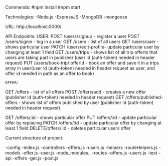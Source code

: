 Commends:
#npm install
#npm start 

Technologies:
-Node.js
-ExpressJS
-MongoDB
-mongoose

URL: http://localhost:5000/

API Endpoints:
    USER:
POST  /users/signup      - register a user
POST  /users/signin      - log in a user
GET   /users             - list of all users
GET   /users/user        - shows particular user
PATCH /users/edit-profile- update particular user by changing at least 1 field
GET   /users/trips       - shows list of all trip offerts that users are taking part in publisher (user id (auth-token) needed in header request)
PUT   /users/book-trip/:offerId   - book an offer and save it in a trips array in user(user id (auth-token) needed in header request as user, and offer id needed in path as an offer to book)
    
    OFFER:
GET   /offers             - list of all offers
POST  /offers/add         - creates a new offer (publisher id (auth-token) needed in header request)
GET   /offers/published-offers - shows list of offers published by user (publisher id (auth-token) needed in header request)

GET   /offers/:id         - shows particular offer
PUT   /offers/:id         - update particular offer by replacing
PATCH /offers/:id         - update particular offer by changing at least 1 field
DELETE/offers/:id         - deletes particular users offer

Current structure of project:

-config
    -index.js
-controllers
    -offers.js
    -users.js
-helpers
    -routeHelpers.js
-models
    -offer.js
    -user.js
-node_modules..
-routes
    -offers.js
    -users.js
-test
    -api
        -offers
            -get.js
            -post.js




